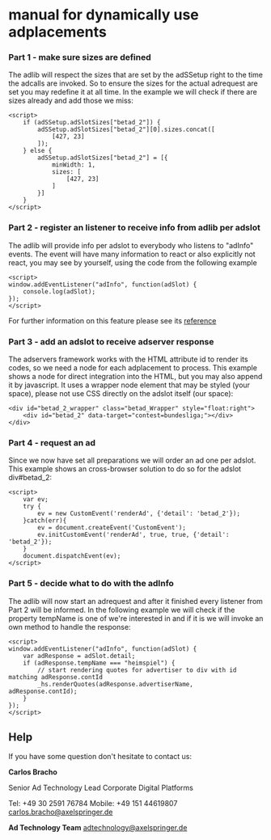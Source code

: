 # manual for dynamically use adplacements

### Part 1 - make sure sizes are defined
The adlib will respect the sizes that are set by the adSSetup right to the time the adcalls are invoked.
So to ensure the sizes for the actual adrequest are set you may redefine it at all time.
In the example we will check if there are sizes already and add those we miss:

```
<script>
    if (adSSetup.adSlotSizes["betad_2"]) {
        adSSetup.adSlotSizes["betad_2"][0].sizes.concat([
            [427, 23]
        ]);
    } else {
        adSSetup.adSlotSizes["betad_2"] = [{
            minWidth: 1,
            sizes: [
                [427, 23]
            ]
        }]
    }
</script>
```

### Part 2 - register an listener to receive info from adlib per adslot
The adlib will provide info per adslot to everybody who listens to "adInfo" events.
The event will have many information to react or also explicitly not react, you may see by yourself,
using the code from the following example
```
<script>
window.addEventListener("adInfo", function(adSlot) {
    console.log(adSlot);
});
</script>
```
For further information on this feature please see its [reference](../publisher-loadHandler-reference.md)

### Part 3 - add an adslot to receive adserver response
The adservers framework works with the HTML attribute id to render its codes,
so we need a node for each adplacement to process.
This example shows a node for direct integration into the HTML, but you may also append it by javascript.
It uses a wrapper node element that may be styled (your space), please not use CSS directly on the adslot itself (our space):
```
<div id="betad_2_wrapper" class="betad_Wrapper" style="float:right">
    <div id="betad_2" data-target="contest=bundesliga;"></div>
</div>
```

### Part 4 - request an ad
Since we now have set all preparations we will order an ad one per adslot.
This example shows an cross-browser solution to do so for the adslot div#betad_2:
```
<script>
    var ev;
    try {
        ev = new CustomEvent('renderAd', {'detail': 'betad_2'});
    }catch(err){
        ev = document.createEvent('CustomEvent');
        ev.initCustomEvent('renderAd', true, true, {'detail': 'betad_2'});
    }
    document.dispatchEvent(ev);
</script>
```

### Part 5 - decide what to do with the adInfo
The adlib will now start an adrequest and after it finished every listener from Part 2 will be informed.
In the following example we will check if the property tempName is one of we're interested in
and if it is we will invoke an own method to handle the response:
```
<script>
window.addEventListener("adInfo", function(adSlot) {
    var adResponse = adSlot.detail;
    if (adResponse.tempName === "heimspiel") {
        // start rendering quotes for advertiser to div with id matching adResponse.contId
        _hs.renderQuotes(adResponse.advertiserName, adResponse.contId);
    }
});
</script>
```

## Help

If you have some question don't hesitate to contact us:


__Carlos Bracho__
 
  Senior Ad Technology Lead 
  Corporate Digital Platforms
  
  Tel: +49 30 2591 76784
  Mobile: +49 151 44619807 
  carlos.bracho@axelspringer.de

__Ad Technology Team__
  adtechnology@axelspringer.de